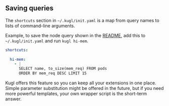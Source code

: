 
## Saving queries

The `shortcuts` section in `~/.kugl/init.yaml` is a map from query names to lists of command-line arguments.

Example, to save the node query shown in the [README](../README.md), 
add this to `~/.kugl/init.yaml` and run `kugl hi-mem`.

```yaml
shortcuts:
  
  hi-mem:
    - |
      SELECT name, to_size(mem_req) FROM pods 
      ORDER BY mem_req DESC LIMIT 15
```

Kugl offers this feature so you can keep all your extensions in one place.
Simple parameter substitution might be offered in the future, but if you
need more powerful templates, your own wrapper script is the short-term answer.